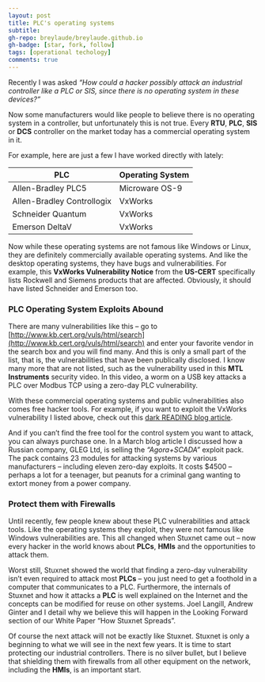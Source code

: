 ```yaml
---
layout: post
title: PLC's operating systems
subtitle: 
gh-repo: breylaude/breylaude.github.io
gh-badge: [star, fork, follow]
tags: [operational techology]
comments: true
---
```


Recently I was asked *“How could a hacker possibly attack an industrial controller like a PLC or SIS, since there is no operating system in these devices?”*

Now some manufacturers would like people to believe there is no operating system in a controller, but unfortunately this is not true. Every **RTU**, **PLC**, **SIS** or **DCS** controller on the market today has a commercial operating system in it. 

For example, here are just a few I have worked directly with lately:

|PLC |Operating System|
|-----|--------|
|Allen-Bradley PLC5|Microware OS-9       |
|Allen-Bradley Controllogix  |VxWorks      |
|Schneider Quantum  |VxWorks      |
|Emerson DeltaV     |VxWorks      |

Now while these operating systems are not famous like Windows or Linux, they are definitely commercially available operating systems. And like the desktop operating systems, they have bugs and vulnerabilities. For example, this **VxWorks Vulnerability Notice** from the **US-CERT** specifically lists Rockwell and Siemens products that are affected. Obviously, it should have listed Schneider and Emerson too.

### PLC Operating System Exploits Abound

There are many vulnerabilities like this – go to [http://www.kb.cert.org/vuls/html/search](http://www.kb.cert.org/vuls/html/search) and enter your favorite vendor in the search box and you will find many. And this is only a small part of the list, that is, the vulnerabilities that have been publically disclosed. I know many more that are not listed, such as the vulnerability used in this **MTL Instruments** security video.  In this video, a worm on a USB key attacks a PLC over Modbus TCP using a zero-day PLC vulnerability.

With these commercial operating systems and public vulnerabilities also comes free hacker tools. For example, if you want to exploit the VxWorks vulnerability I listed above, check out this [dark READING blog article](http://www.darkreading.com/blog/227700848/vxworks-vulnerability-tools-released.html).

And if you can’t find the free tool for the control system you want to attack, you can always purchase one. In a March blog article I discussed how a Russian company, GLEG Ltd, is selling the *“Agora+SCADA”* exploit pack. The pack contains 23 modules for attacking systems by various manufacturers – including eleven zero-day exploits. It costs $4500 – perhaps a lot for a teenager, but peanuts for a criminal gang wanting to extort money from a power company.

### Protect them with Firewalls

Until recently, few people knew about these PLC vulnerabilities and attack tools. Like the operating systems they exploit, they were not famous like Windows vulnerabilities are. This all changed when Stuxnet came out – now every hacker in the world knows about **PLCs**, **HMIs** and the opportunities to attack them.

Worst still, Stuxnet showed the world that finding a zero-day vulnerability isn’t even required to attack most **PLCs** – you just need to get a foothold in a computer that communicates to a PLC. Furthermore, the internals of Stuxnet and how it attacks a **PLC** is well explained on the Internet and the concepts can be modified for reuse on other systems. Joel Langill, Andrew Ginter and I detail why we believe this will happen in the Looking Forward section of our White Paper “How Stuxnet Spreads”.

Of course the next attack will not be exactly like Stuxnet. Stuxnet is only a beginning to what we will see in the next few years. It is time to start protecting our industrial controllers. There is no silver bullet, but I believe that shielding them with firewalls from all other equipment on the network, including the **HMIs**, is an important start.
